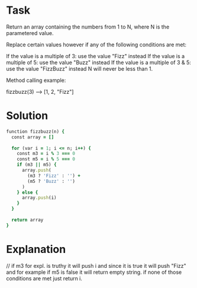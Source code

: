 # Task

Return an array containing the numbers from 1 to N, where N is the parametered value.

Replace certain values however if any of the following conditions are met:

If the value is a multiple of 3: use the value "Fizz" instead
If the value is a multiple of 5: use the value "Buzz" instead
If the value is a multiple of 3 & 5: use the value "FizzBuzz" instead
N will never be less than 1.

Method calling example:

fizzbuzz(3) -->  [1, 2, "Fizz"]

# Solution

```ruby
function fizzbuzz(n) {
  const array = []
  
  for (var i = 1; i <= n; i++) {
    const m3 = i % 3 === 0
    const m5 = i % 5 === 0
    if (m3 || m5) { 
      array.push(
        (m3 ? 'Fizz' : '') +
        (m5 ? 'Buzz' : '')
      )
    } else {
      array.push(i)
    }
  }
  
  return array
}
```

# Explanation

// if m3 for expl. is truthy it will push i and since it is true it will push "Fizz" and for example if m5 is false it will return empty string. if none of those conditions are met just return i.